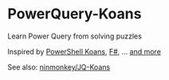 # PowerQuery-Koans
Learn Power Query from solving puzzles

Inspired by [PowerShell Koans](https://github.com/vexx32/PSKoans), [F#](https://github.com/ChrisMarinos/FSharpKoans), ... [and more](https://github.com/search?q=Koans)

See also: [ninmonkey/JQ-Koans](https://github.com/ninmonkey/JQ-Koans/readme.md)

